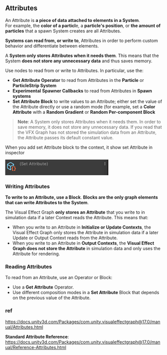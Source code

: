 ## Attributes
An Attribute is **a piece of data attached to elements in a System**. \
For example, the **color of a particl**e, a **particle's position**, or **the amount of particles** that a spawn System creates are all Attributes.

**Systems can read from, or write to**, Attributes in order to perform custom behavior and differentiate between elements.

A **System only stores Attributes when it needs them**. This means that the System **does not store any unnecessary data** and thus saves memory.

Use nodes to read from or write to Attributes. In particular, use the:

-   **Get Attribute Operator** to read from Attributes in the **Particle** or **ParticleStrip System**
-   **Experimental** **Spawner Callbacks** to read from Attributes in **Spawn systems**
-   **Set Attribute Block** to write values to an Attribute; either set the value of the Attribute directly or use a random mode (for example, set a **Color Attribute** with a **Random Gradient** or **Random Per-component Block**

> **Note**: A System only stores Attributes when it needs them. In order to save memory, it does not store any unnecessary data. If you read that the VFX Graph has not stored the simulation data from an Attribute, the Attribute passes its default constant value.

When you add set Attribute block to the context, it show set Attribute in inspector

![](./img/set_attribute.png)


### Writing Attributes

**To write to an Attribute, use a Block**. **Blocks are the only graph elements that can write Attributes to the System**.

The Visual Effect Graph **only stores an Attribute** that you write to in simulation data if a later Context reads the Attribute. This means that:

-   When you write to an Attribute in **Initialize or Update Contexts**, the Visual Effect Graph only stores the Attribute in simulation data if a later Update or Output Context reads from the Attribute.
-   When you write to an Attribute in **Output Contexts**, the **Visual Effect Graph does not store the Attribute** in simulation data and only uses the Attribute for rendering.

### Reading Attributes

To read from an Attribute, use an Operator or Block:

-   Use a **Get Attribute** Operator.
-   Use different composition modes in a **Set Attribute** Block that depends on the previous value of the Attribute.


### ref

https://docs.unity3d.com/Packages/com.unity.visualeffectgraph@17.0/manual/Attributes.html

**Standard Attribute Reference**: \
https://docs.unity3d.com/Packages/com.unity.visualeffectgraph@17.0/manual/Reference-Attributes.html
